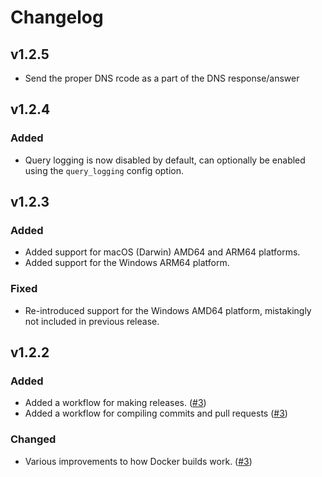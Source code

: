 # Changelog

## v1.2.5
* Send the proper DNS rcode as a part of the DNS response/answer

## v1.2.4

### Added
* Query logging is now disabled by default, can optionally be enabled using the `query_logging` config option.

## v1.2.3

### Added
* Added support for macOS (Darwin) AMD64 and ARM64 platforms.
* Added support for the Windows ARM64 platform.

### Fixed
* Re-introduced support for the Windows AMD64 platform, mistakingly not included in previous release.

## v1.2.2

### Added
* Added a workflow for making releases. ([#3](https://github.com/oddmario/simple-dns-server/pull/3))
* Added a workflow for compiling commits and pull requests ([#3](https://github.com/oddmario/simple-dns-server/pull/3))

### Changed
* Various improvements to how Docker builds work. ([#3](https://github.com/oddmario/simple-dns-server/pull/3))
